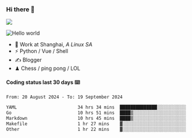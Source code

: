 ### Hi there 👋
![](https://komarev.com/ghpvc/?username=Xuhandsome)


<img src="https://github-readme-stats.vercel.app/api?username=XuHandsome&show_icons=true&theme=merko" alt="Hello world">

<br/>

- 🍻  Work at Shanghai, _A Linux SA_
- ⚡  Python / Vue / Shell
- ✍️  Blogger
- ♟  Chess / ping pong / LOL

#### Coding status last 30 days ⌨️

<!--START_SECTION:waka-->

```txt
From: 20 August 2024 - To: 19 September 2024

YAML                       34 hrs 34 mins  ██████████████░░░░░░░░░░░   56.24 %
Go                         10 hrs 51 mins  ████▒░░░░░░░░░░░░░░░░░░░░   17.67 %
Markdown                   10 hrs 45 mins  ████▒░░░░░░░░░░░░░░░░░░░░   17.49 %
Makefile                   1 hr 27 mins    ▓░░░░░░░░░░░░░░░░░░░░░░░░   02.38 %
Other                      1 hr 22 mins    ▓░░░░░░░░░░░░░░░░░░░░░░░░   02.24 %
```

<!--END_SECTION:waka-->
